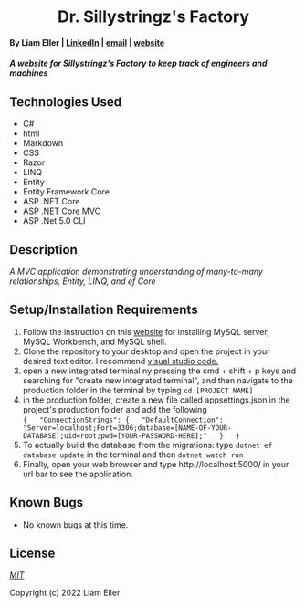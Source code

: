 <h1 align="center">Dr. Sillystringz's Factory</h1>

#### By Liam Eller | [LinkedIn](https://www.linkedin.com/in/liamellerportland/) | [email](mailto:<liamthelastson@gmail.com>) | [website](https://lionturtle99.github.io/My_Portfolio/)

#### _A website for Sillystringz's Factory to keep track of engineers and machines_

## Technologies Used

* C#
* html
* Markdown
* CSS
* Razor
* LINQ
* Entity
* Entity Framework Core
* ASP .NET Core
* ASP .NET Core MVC
* ASP .Net 5.0 CLI

## Description

_A MVC application demonstrating understanding of many-to-many relationships, Entity, LINQ, and ef Core_

## Setup/Installation Requirements
  
1. Follow the instruction on this [website](https://www.simplilearn.com/tutorials/mysql-tutorial/mysql-workbench-installation) for installing MySQL server, MySQL Workbench, and MySQL shell.  
2. Clone the repository to your desktop and open the project in your desired text editor. I recommend [visual studio code.](https://code.visualstudio.com/download)
3. open a new integrated terminal ny pressing the cmd + shift + p keys and searching for "create new integrated terminal", and then navigate to the production folder in the terminal by typing ```cd [PROJECT NAME]```
4. in the production folder, create a new file called appsettings.json in the project's production folder and add the following  
        ```
        {  
            "ConnectionStrings": {  
                "DefaultConnection": "Server=localhost;Port=3306;database=[NAME-OF-YOUR-DATABASE];uid=root;pwd=[YOUR-PASSWORD-HERE];"  
            }  
        }
        ```  
6. To actually build the database from the migrations: type ```dotnet ef database update``` in the terminal and then ```dotnet watch run```  
7. Finally, open your web browser and type http://localhost:5000/ in your url bar to see the application.
  
## Known Bugs

* No known bugs at this time.

## License

_[MIT](https://opensource.org/licenses/MIT)_

Copyright (c) 2022 Liam Eller
